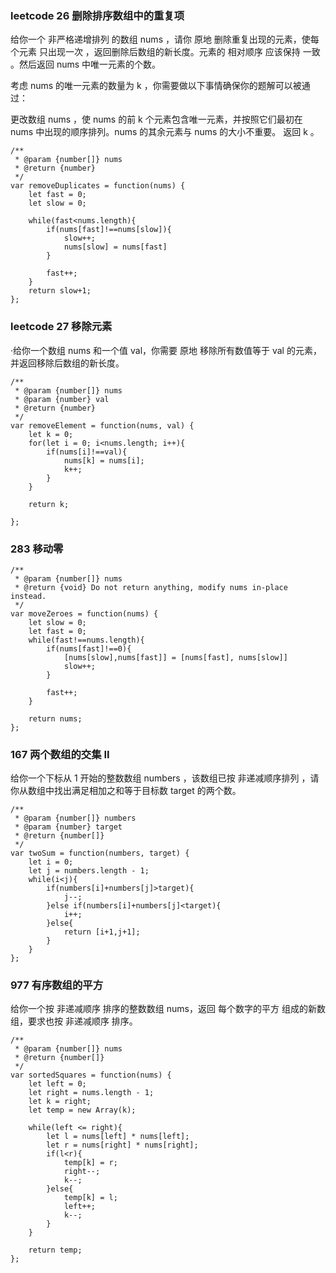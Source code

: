 ### leetcode 26 删除排序数组中的重复项
给你一个 非严格递增排列 的数组 nums ，请你 原地 删除重复出现的元素，使每个元素 只出现一次 ，返回删除后数组的新长度。元素的 相对顺序 应该保持 一致 。然后返回 nums 中唯一元素的个数。

考虑 nums 的唯一元素的数量为 k ，你需要做以下事情确保你的题解可以被通过：

更改数组 nums ，使 nums 的前 k 个元素包含唯一元素，并按照它们最初在 nums 中出现的顺序排列。nums 的其余元素与 nums 的大小不重要。
返回 k 。

```
/**
 * @param {number[]} nums
 * @return {number}
 */
var removeDuplicates = function(nums) {
    let fast = 0;
    let slow = 0;

    while(fast<nums.length){
        if(nums[fast]!==nums[slow]){
            slow++;
            nums[slow] = nums[fast]
        }

        fast++;
    }
    return slow+1;
};
```


### leetcode 27 移除元素
·给你一个数组 nums 和一个值 val，你需要 原地 移除所有数值等于 val 的元素，并返回移除后数组的新长度。
```
/**
 * @param {number[]} nums
 * @param {number} val
 * @return {number}
 */
var removeElement = function(nums, val) {
    let k = 0;
    for(let i = 0; i<nums.length; i++){
        if(nums[i]!==val){
            nums[k] = nums[i];
            k++;
        }
    }

    return k;

};
```

### 283 移动零
```
/**
 * @param {number[]} nums
 * @return {void} Do not return anything, modify nums in-place instead.
 */
var moveZeroes = function(nums) {
    let slow = 0;
    let fast = 0;
    while(fast!==nums.length){
        if(nums[fast]!==0){
            [nums[slow],nums[fast]] = [nums[fast], nums[slow]]
            slow++;
        }

        fast++;
    }

    return nums;
};
```

### 167 两个数组的交集 II
给你一个下标从 1 开始的整数数组 numbers ，该数组已按 非递减顺序排列  ，请你从数组中找出满足相加之和等于目标数 target 的两个数。
```
/**
 * @param {number[]} numbers
 * @param {number} target
 * @return {number[]}
 */
var twoSum = function(numbers, target) {
    let i = 0;
    let j = numbers.length - 1;
    while(i<j){
        if(numbers[i]+numbers[j]>target){
            j--;
        }else if(numbers[i]+numbers[j]<target){
            i++;
        }else{
            return [i+1,j+1];
        }
    }
};
```

### 977 有序数组的平方

给你一个按 非递减顺序 排序的整数数组 nums，返回 每个数字的平方 组成的新数组，要求也按 非递减顺序 排序。
```
/**
 * @param {number[]} nums
 * @return {number[]}
 */
var sortedSquares = function(nums) {
    let left = 0;
    let right = nums.length - 1;
    let k = right;
    let temp = new Array(k);

    while(left <= right){
        let l = nums[left] * nums[left];
        let r = nums[right] * nums[right];
        if(l<r){
            temp[k] = r;
            right--;
            k--;
        }else{
            temp[k] = l;
            left++;
            k--;
        }
    }

    return temp;
};
```